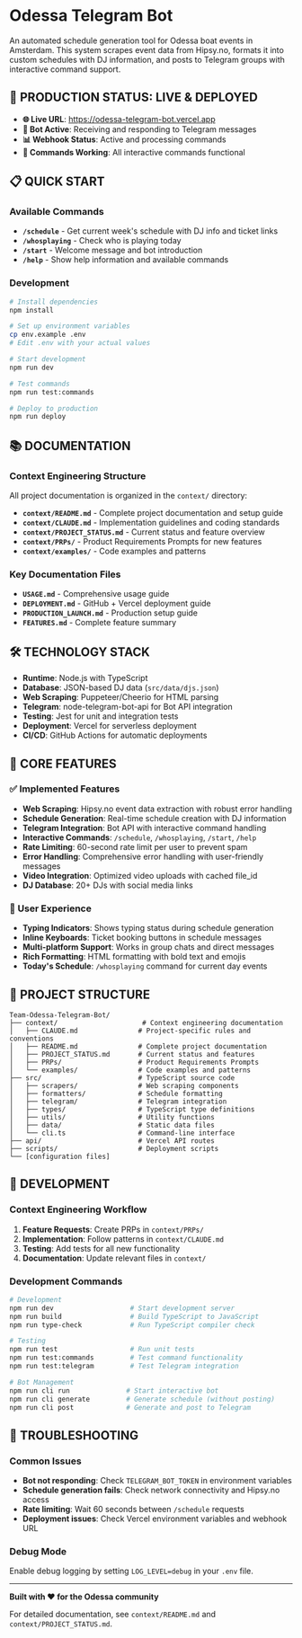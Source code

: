 # Odessa Telegram Bot

An automated schedule generation tool for Odessa boat events in Amsterdam. This system scrapes event data from Hipsy.no, formats it into custom schedules with DJ information, and posts to Telegram groups with interactive command support.

## 🚀 **PRODUCTION STATUS: LIVE & DEPLOYED**

- **🌐 Live URL**: https://odessa-telegram-bot.vercel.app
- **🤖 Bot Active**: Receiving and responding to Telegram messages
- **📊 Webhook Status**: Active and processing commands
- **📱 Commands Working**: All interactive commands functional

## 📋 **QUICK START**

### Available Commands
- **`/schedule`** - Get current week's schedule with DJ info and ticket links
- **`/whosplaying`** - Check who is playing today
- **`/start`** - Welcome message and bot introduction
- **`/help`** - Show help information and available commands

### Development
```bash
# Install dependencies
npm install

# Set up environment variables
cp env.example .env
# Edit .env with your actual values

# Start development
npm run dev

# Test commands
npm run test:commands

# Deploy to production
npm run deploy
```

## 📚 **DOCUMENTATION**

### Context Engineering Structure
All project documentation is organized in the `context/` directory:

- **`context/README.md`** - Complete project documentation and setup guide
- **`context/CLAUDE.md`** - Implementation guidelines and coding standards
- **`context/PROJECT_STATUS.md`** - Current status and feature overview
- **`context/PRPs/`** - Product Requirements Prompts for new features
- **`context/examples/`** - Code examples and patterns

### Key Documentation Files
- **`USAGE.md`** - Comprehensive usage guide
- **`DEPLOYMENT.md`** - GitHub + Vercel deployment guide
- **`PRODUCTION_LAUNCH.md`** - Production setup guide
- **`FEATURES.md`** - Complete feature summary

## 🛠️ **TECHNOLOGY STACK**

- **Runtime**: Node.js with TypeScript
- **Database**: JSON-based DJ data (`src/data/djs.json`)
- **Web Scraping**: Puppeteer/Cheerio for HTML parsing
- **Telegram**: node-telegram-bot-api for Bot API integration
- **Testing**: Jest for unit and integration tests
- **Deployment**: Vercel for serverless deployment
- **CI/CD**: GitHub Actions for automatic deployments

## 🚀 **CORE FEATURES**

### ✅ Implemented Features
- **Web Scraping**: Hipsy.no event data extraction with robust error handling
- **Schedule Generation**: Real-time schedule creation with DJ information
- **Telegram Integration**: Bot API with interactive command handling
- **Interactive Commands**: `/schedule`, `/whosplaying`, `/start`, `/help`
- **Rate Limiting**: 60-second rate limit per user to prevent spam
- **Error Handling**: Comprehensive error handling with user-friendly messages
- **Video Integration**: Optimized video uploads with cached file_id
- **DJ Database**: 20+ DJs with social media links

### 🎯 User Experience
- **Typing Indicators**: Shows typing status during schedule generation
- **Inline Keyboards**: Ticket booking buttons in schedule messages
- **Multi-platform Support**: Works in group chats and direct messages
- **Rich Formatting**: HTML formatting with bold text and emojis
- **Today's Schedule**: `/whosplaying` command for current day events

## 📁 **PROJECT STRUCTURE**

```
Team-Odessa-Telegram-Bot/
├── context/                     # Context engineering documentation
│   ├── CLAUDE.md               # Project-specific rules and conventions
│   ├── README.md               # Complete project documentation
│   ├── PROJECT_STATUS.md       # Current status and features
│   ├── PRPs/                   # Product Requirements Prompts
│   └── examples/               # Code examples and patterns
├── src/                        # TypeScript source code
│   ├── scrapers/               # Web scraping components
│   ├── formatters/             # Schedule formatting
│   ├── telegram/               # Telegram integration
│   ├── types/                  # TypeScript type definitions
│   ├── utils/                  # Utility functions
│   ├── data/                   # Static data files
│   └── cli.ts                  # Command-line interface
├── api/                        # Vercel API routes
├── scripts/                    # Deployment scripts
└── [configuration files]
```

## 🔧 **DEVELOPMENT**

### Context Engineering Workflow
1. **Feature Requests**: Create PRPs in `context/PRPs/`
2. **Implementation**: Follow patterns in `context/CLAUDE.md`
3. **Testing**: Add tests for all new functionality
4. **Documentation**: Update relevant files in `context/`

### Development Commands
```bash
# Development
npm run dev                   # Start development server
npm run build                 # Build TypeScript to JavaScript
npm run type-check            # Run TypeScript compiler check

# Testing
npm run test                  # Run unit tests
npm run test:commands         # Test command functionality
npm run test:telegram         # Test Telegram integration

# Bot Management
npm run cli run              # Start interactive bot
npm run cli generate         # Generate schedule (without posting)
npm run cli post             # Generate and post to Telegram
```

## 🚨 **TROUBLESHOOTING**

### Common Issues
- **Bot not responding**: Check `TELEGRAM_BOT_TOKEN` in environment variables
- **Schedule generation fails**: Check network connectivity and Hipsy.no access
- **Rate limiting**: Wait 60 seconds between `/schedule` requests
- **Deployment issues**: Check Vercel environment variables and webhook URL

### Debug Mode
Enable debug logging by setting `LOG_LEVEL=debug` in your `.env` file.

---

**Built with ❤️ for the Odessa community**

For detailed documentation, see `context/README.md` and `context/PROJECT_STATUS.md`. 
